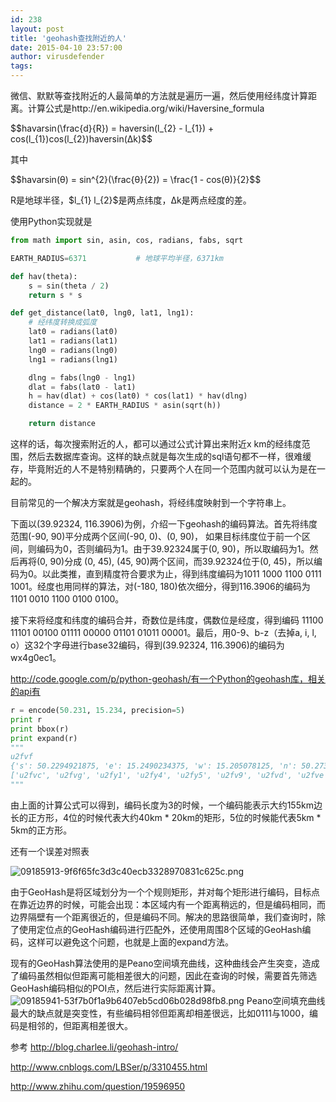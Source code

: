 ```yaml
---
id: 238
layout: post
title: 'geohash查找附近的人'
date: 2015-04-10 23:57:00
author: virusdefender
tags: 
---
```


微信、默默等查找附近的人最简单的方法就是遍历一遍，然后使用经纬度计算距离。计算公式是http://en.wikipedia.org/wiki/Haversine_formula
<p>
$$havarsin(\frac{d}{R}) = haversin(l_{2} - l_{1}) + cos(l_{1})cos(l_{2})haversin(Δk)$$
</p>
其中
<p>
$$havarsin(θ) = sin^{2}(\frac{θ}{2}) = \frac{1 - cos(θ)}{2}$$
</p>
R是地球半径，$l_{1} l_{2}$是两点纬度，Δk是两点经度的差。

使用Python实现就是
```python
from math import sin, asin, cos, radians, fabs, sqrt

EARTH_RADIUS=6371           # 地球平均半径，6371km

def hav(theta):
    s = sin(theta / 2)
    return s * s

def get_distance(lat0, lng0, lat1, lng1):
    # 经纬度转换成弧度
    lat0 = radians(lat0)
    lat1 = radians(lat1)
    lng0 = radians(lng0)
    lng1 = radians(lng1)

    dlng = fabs(lng0 - lng1)
    dlat = fabs(lat0 - lat1)
    h = hav(dlat) + cos(lat0) * cos(lat1) * hav(dlng)
    distance = 2 * EARTH_RADIUS * asin(sqrt(h))

    return distance
```

这样的话，每次搜索附近的人，都可以通过公式计算出来附近x km的经纬度范围，然后去数据库查询。这样的缺点就是每次生成的sql语句都不一样，很难缓存，毕竟附近的人不是特别精确的，只要两个人在同一个范围内就可以认为是在一起的。

目前常见的一个解决方案就是geohash，将经纬度映射到一个字符串上。

下面以(39.92324, 116.3906)为例，介绍一下geohash的编码算法。首先将纬度范围(-90, 90)平分成两个区间(-90, 0)、(0, 90)， 如果目标纬度位于前一个区间，则编码为0，否则编码为1。由于39.92324属于(0, 90)，所以取编码为1。然后再将(0, 90)分成 (0, 45), (45, 90)两个区间，而39.92324位于(0, 45)，所以编码为0。以此类推，直到精度符合要求为止，得到纬度编码为1011 1000 1100 0111 1001。经度也用同样的算法，对(-180, 180)依次细分，得到116.3906的编码为1101 0010 1100 0100 0100。

接下来将经度和纬度的编码合并，奇数位是纬度，偶数位是经度，得到编码 11100 11101 00100 01111 00000 01101 01011 00001。最后，用0-9、b-z（去掉a, i, l, o）这32个字母进行base32编码，得到(39.92324, 116.3906)的编码为wx4g0ec1。

http://code.google.com/p/python-geohash/有一个Python的geohash库，相关的api有
```python
r = encode(50.231, 15.234, precision=5)
print r
print bbox(r)
print expand(r)
"""
u2fvf
{'s': 50.2294921875, 'e': 15.2490234375, 'w': 15.205078125, 'n': 50.2734375}
['u2fvc', 'u2fvg', 'u2fy1', 'u2fy4', 'u2fy5', 'u2fv9', 'u2fvd', 'u2fve', 'u2fvf']
"""
```
由上面的计算公式可以得到，编码长度为3的时候，一个编码能表示大约155km边长的正方形，4位的时候代表大约40km * 20km的矩形，5位的时候能代表5km * 5km的正方形。

还有一个误差对照表

![09185913-9f6f65fc3d3c40ecb3328970831c625c.png][1]

由于GeoHash是将区域划分为一个个规则矩形，并对每个矩形进行编码，目标点在靠近边界的时候，可能会出现：本区域内有一个距离稍远的，但是编码相同，而边界隔壁有一个距离很近的，但是编码不同。解决的思路很简单，我们查询时，除了使用定位点的GeoHash编码进行匹配外，还使用周围8个区域的GeoHash编码，这样可以避免这个问题，也就是上面的expand方法。

现有的GeoHash算法使用的是Peano空间填充曲线，这种曲线会产生突变，造成了编码虽然相似但距离可能相差很大的问题，因此在查询的时候，需要首先筛选GeoHash编码相似的POI点，然后进行实际距离计算。
![09185941-53f7b0f1a9b6407eb5cd06b028d98fb8.png][2]
Peano空间填充曲线最大的缺点就是突变性，有些编码相邻但距离却相差很远，比如0111与1000，编码是相邻的，但距离相差很大。

参考 
http://blog.charlee.li/geohash-intro/

http://www.cnblogs.com/LBSer/p/3310455.html

http://www.zhihu.com/question/19596950


  [1]: http://storage.virusdefender.net/blog/images/238/1.png
  [2]: http://storage.virusdefender.net/blog/images/238/2.png